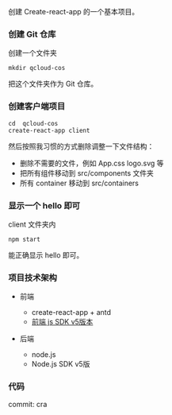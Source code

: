 创建 Create-react-app 的一个基本项目。


### 创建  Git 仓库

创建一个文件夹

```
mkdir qcloud-cos
```

把这个文件夹作为 Git 仓库。


### 创建客户端项目

```
cd  qcloud-cos
create-react-app client
```

然后按照我习惯的方式删除调整一下文件结构：

- 删除不需要的文件，例如 App.css logo.svg 等
- 把所有组件移动到 src/components 文件夹
- 所有 container 移动到 src/containers

### 显示一个 hello 即可

client 文件夹内

```
npm start
```

能正确显示 hello 即可。

### 项目技术架构

* 前端
    * create-react-app + antd
    * [前端 js SDK v5版本](https://cloud.tencent.com/document/product/436/11459#.E5.88.86.E5.9D.97.E4.B8.8A.E4.BC.A0.E4.BB.BB.E5.8A.A1.E6.93.8D.E4.BD.9C)
    
* 后端
    * node.js
    * Node.js SDK v5版


### 代码

commit: cra

